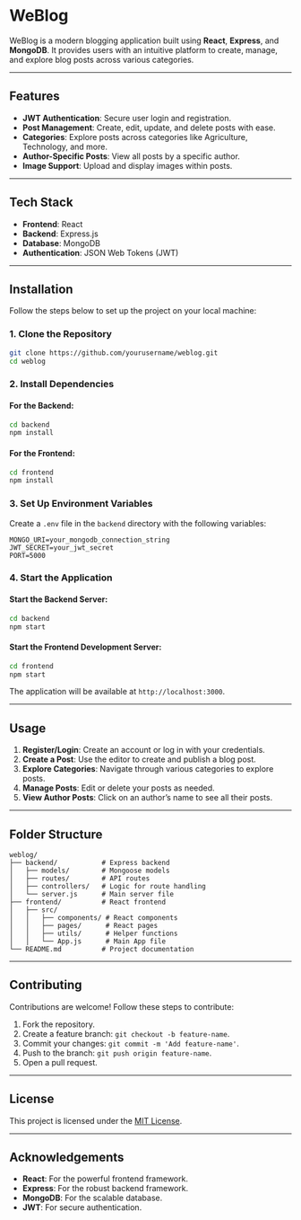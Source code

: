 # WeBlog

WeBlog is a modern blogging application built using **React**, **Express**, and **MongoDB**. It provides users with an intuitive platform to create, manage, and explore blog posts across various categories.

---

## Features

- **JWT Authentication**: Secure user login and registration.
- **Post Management**: Create, edit, update, and delete posts with ease.
- **Categories**: Explore posts across categories like Agriculture, Technology, and more.
- **Author-Specific Posts**: View all posts by a specific author.
- **Image Support**: Upload and display images within posts.

---

## Tech Stack

- **Frontend**: React
- **Backend**: Express.js
- **Database**: MongoDB
- **Authentication**: JSON Web Tokens (JWT)

---

## Installation

Follow the steps below to set up the project on your local machine:

### 1. Clone the Repository

```bash
git clone https://github.com/yourusername/weblog.git
cd weblog
```

### 2. Install Dependencies

#### For the Backend:
```bash
cd backend
npm install
```

#### For the Frontend:
```bash
cd frontend
npm install
```

### 3. Set Up Environment Variables

Create a `.env` file in the `backend` directory with the following variables:

```env
MONGO_URI=your_mongodb_connection_string
JWT_SECRET=your_jwt_secret
PORT=5000
```

### 4. Start the Application

#### Start the Backend Server:
```bash
cd backend
npm start
```

#### Start the Frontend Development Server:
```bash
cd frontend
npm start
```

The application will be available at `http://localhost:3000`.

---

## Usage

1. **Register/Login**: Create an account or log in with your credentials.
2. **Create a Post**: Use the editor to create and publish a blog post.
3. **Explore Categories**: Navigate through various categories to explore posts.
4. **Manage Posts**: Edit or delete your posts as needed.
5. **View Author Posts**: Click on an author’s name to see all their posts.

---

## Folder Structure

```
weblog/
├── backend/           # Express backend
│   ├── models/        # Mongoose models
│   ├── routes/        # API routes
│   ├── controllers/   # Logic for route handling
│   └── server.js      # Main server file
├── frontend/          # React frontend
│   ├── src/
│   │   ├── components/ # React components
│   │   ├── pages/      # React pages
│   │   ├── utils/      # Helper functions
│   │   └── App.js      # Main App file
└── README.md          # Project documentation
```

---

## Contributing

Contributions are welcome! Follow these steps to contribute:

1. Fork the repository.
2. Create a feature branch: `git checkout -b feature-name`.
3. Commit your changes: `git commit -m 'Add feature-name'`.
4. Push to the branch: `git push origin feature-name`.
5. Open a pull request.

---

## License

This project is licensed under the [MIT License](LICENSE).

---

## Acknowledgements

- **React**: For the powerful frontend framework.
- **Express**: For the robust backend framework.
- **MongoDB**: For the scalable database.
- **JWT**: For secure authentication.
